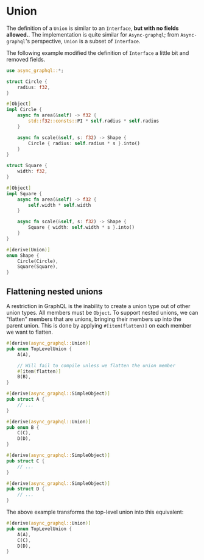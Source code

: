 # Union

The definition of a `Union` is similar to an `Interface`, **but with no fields allowed.**.
The implementation is quite similar for `Async-graphql`; from `Async-graphql`'s perspective, `Union` is a subset of `Interface`.

The following example modified the definition of `Interface` a little bit and removed fields.

```rust
use async_graphql::*;

struct Circle {
    radius: f32,
}

#[Object]
impl Circle {
    async fn area(&self) -> f32 {
        std::f32::consts::PI * self.radius * self.radius
    }

    async fn scale(&self, s: f32) -> Shape {
        Circle { radius: self.radius * s }.into()
    }
}

struct Square {
    width: f32,
}

#[Object]
impl Square {
    async fn area(&self) -> f32 {
        self.width * self.width
    }

    async fn scale(&self, s: f32) -> Shape {
        Square { width: self.width * s }.into()
    }
}

#[derive(Union)]
enum Shape {
    Circle(Circle),
    Square(Square),
}
```

## Flattening nested unions

A restriction in GraphQL is the inability to create a union type out of
other union types. All members must be `Object`. To support nested
unions, we can "flatten" members that are unions, bringing their members up
into the parent union. This is done by applying `#[item(flatten)]` on each
member we want to flatten.

```rust
#[derive(async_graphql::Union)]
pub enum TopLevelUnion {
    A(A),

    // Will fail to compile unless we flatten the union member
    #[item(flatten)]
    B(B),
}

#[derive(async_graphql::SimpleObject)]
pub struct A {
    // ...
}

#[derive(async_graphql::Union)]
pub enum B {
    C(C),
    D(D),
}

#[derive(async_graphql::SimpleObject)]
pub struct C {
    // ...
}

#[derive(async_graphql::SimpleObject)]
pub struct D {
    // ...
}
```

The above example transforms the top-level union into this equivalent:

```rust
#[derive(async_graphql::Union)]
pub enum TopLevelUnion {
    A(A),
    C(C),
    D(D),
}
```
